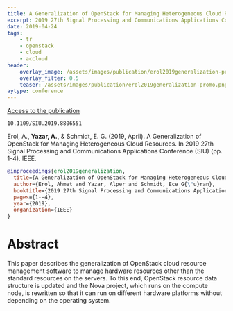 ```yaml
---
title: A Generalization of OpenStack for Managing Heterogeneous Cloud Resources
excerpt: 2019 27th Signal Processing and Communications Applications Conference (SIU). IEEE.
date: 2019-04-24
tags:
    - tr
    - openstack
    - cloud
    - accloud
header:
    overlay_image: /assets/images/publication/erol2019generalization-promo.png
    overlay_filter: 0.5
    teaser: /assets/images/publication/erol2019generalization-promo.png
aytype: conference
---
```


[Access to the publication](https://doi.org/10.1109/SIU.2019.8806551)

`10.1109/SIU.2019.8806551`

Erol, A., **Yazar, A.**, & Schmidt, E. G. (2019, April). A Generalization of
OpenStack for Managing Heterogeneous Cloud Resources. In 2019 27th Signal
Processing and Communications Applications Conference (SIU) (pp. 1-4). IEEE.

```bibtex
@inproceedings{erol2019generalization,
  title={A Generalization of OpenStack for Managing Heterogeneous Cloud Resources},
  author={Erol, Ahmet and Yazar, Alper and Schmidt, Ece G{\"u}ran},
  booktitle={2019 27th Signal Processing and Communications Applications Conference (SIU)},
  pages={1--4},
  year={2019},
  organization={IEEE}
}
```

# Abstract

This paper describes the generalization of OpenStack cloud resource management
software to manage hardware resources other than the standard resources on the
servers. To this end, OpenStack resource data structure is updated and the Nova
project, which runs on the compute node, is rewritten so that it can run on
different hardware platforms without depending on the operating system.
